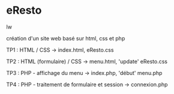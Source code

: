 # eResto
lw


création d'un site web basé sur html, css et php

TP1 : HTML / CSS 									-> index.html, eResto.css

TP2 : HTML (formulaire) / CSS 						-> menu.html, 'update' eResto.css

TP3 : PHP - affichage du menu 						-> index.php, 'début' menu.php

TP4 : PHP - traitement de formulaire et session 	-> connexion.php
